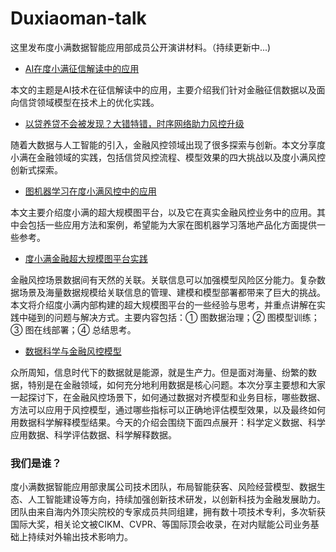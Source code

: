 # Duxiaoman-talk
这里发布度小满数据智能应用部成员公开演讲材料。（持续更新中...)

 - [AI在度小满征信解读中的应用](https://github.com/Duxiaoman-DI/Duxiaoman-talk/blob/main/AI%E5%9C%A8%E5%BA%A6%E5%B0%8F%E6%BB%A1%E5%BE%81%E4%BF%A1%E8%A7%A3%E8%AF%BB%E4%B8%AD%E7%9A%84%E5%BA%94%E7%94%A8.md)
 
 本文的主题是AI技术在征信解读中的应用，主要介绍我们针对金融征信数据以及面向信贷领域模型在技术上的优化实践。


 - [以贷养贷不会被发现？大错特错，时序网络助力风控升级](https://github.com/Duxiaoman-DI/Duxiaoman-talk/blob/main/%E4%BB%A5%E8%B4%B7%E5%85%BB%E8%B4%B7%E4%B8%8D%E4%BC%9A%E8%A2%AB%E5%8F%91%E7%8E%B0%EF%BC%9F%E5%A4%A7%E9%94%99%E7%89%B9%E9%94%99%EF%BC%8C%E6%97%B6%E5%BA%8F%E7%BD%91%E7%BB%9C%E5%8A%A9%E5%8A%9B%E9%A3%8E%E6%8E%A7%E5%8D%87%E7%BA%A7.md)
 
随着大数据与人工智能的引入，金融风控领域出现了很多探索与创新。本文分享度小满在金融领域的实践，包括信贷风控流程、模型效果的四大挑战以及度小满风控创新式探索。
 - [图机器学习在度小满风控中的应用](https://github.com/Duxiaoman-DI/Duxiaoman-talk/blob/main/%E5%9B%BE%E6%9C%BA%E5%99%A8%E5%AD%A6%E4%B9%A0%E5%9C%A8%E5%BA%A6%E5%B0%8F%E6%BB%A1%E9%A3%8E%E6%8E%A7%E4%B8%AD%E7%9A%84%E5%BA%94%E7%94%A8.md)
 
本文主要介绍度小满的超大规模图平台，以及它在真实金融风控业务中的应用。其中会包括一些应用方法和案例，希望能为大家在图机器学习落地产品化方面提供一些参考。
 - [度小满金融超大规模图平台实践](https://github.com/Duxiaoman-DI/Duxiaoman-talk/blob/main/%E5%BA%A6%E5%B0%8F%E6%BB%A1%E9%87%91%E8%9E%8D%E8%B6%85%E5%A4%A7%E8%A7%84%E6%A8%A1%E5%9B%BE%E5%B9%B3%E5%8F%B0%E5%AE%9E%E8%B7%B5.md)
 
金融风控场景数据间有天然的关联。关联信息可以加强模型风险区分能力。复杂数据场景及海量数据规模给关联信息的管理、建模和模型部署都带来了巨大的挑战。本文将介绍度小满内部构建的超大规模图平台的一些经验与思考，并重点讲解在实践中碰到的问题与解决方式。主要内容包括：① 图数据治理；② 图模型训练；③ 图在线部署；④ 总结思考。
 - [数据科学与金融风控模型](https://github.com/Duxiaoman-DI/Duxiaoman-talk/blob/main/%E6%95%B0%E6%8D%AE%E7%A7%91%E5%AD%A6%E4%B8%8E%E9%87%91%E8%9E%8D%E9%A3%8E%E6%8E%A7%E6%A8%A1%E5%9E%8B.md)
 
众所周知，信息时代下的数据就是能源，就是生产力。但是面对海量、纷繁的数据，特别是在金融领域，如何充分地利用数据是核心问题。本次分享主要想和大家一起探讨下，在金融风控场景下，如何通过数据对齐模型和业务目标，哪些数据、方法可以应用于风控模型，通过哪些指标可以正确地评估模型效果，以及最终如何用数据科学解释模型结果。今天的介绍会围绕下面四点展开：科学定义数据、科学应用数据、科学评估数据、科学解释数据。

### 我们是谁？
度小满数据智能应用部隶属公司技术团队，布局智能获客、风险经营模型、数据生态、人工智能建设等方向，持续加强创新技术研发，以创新科技为金融发展助力。团队由来自海内外顶尖院校的专家成员共同组建，拥有数十项技术专利，多次斩获国际大奖，相关论文被CIKM、CVPR、等国际顶会收录，在对内赋能公司业务基础上持续对外输出技术影响力。
